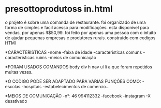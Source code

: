 # presottoprodutoss in.html
o projeto é sobre uma comanda de restaurante.
foi organizado de uma forma de simples e facil acesso para modificações.
esta disponivel para vendas, por apenas R$50,99.
foi feito por apenas uma pessoa com o intuito de ajudar pequenas empresas e produtores rurais.
construido com codigos HTMl


*CARACTERISTICAS 
-nome
-faixa de idade
-caracteristicas comuns
-caracteristicas ruims
-meios de comunicação

*FORAM USADOS COMANDOS
body
div
h
nav
ul
li
a
que foram repetidos muitas vezes.

*O CODIGO PODE SER ADAPTADO PARA VARIAS FUNÇÕES COMO:
-escolas
-hospitais
-estabelecimentos de comercio...

*MEIOS DE COMUNICAÇÃO
-n°: 46 994112332
-facebook
-instagram
-X desativado
     






